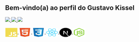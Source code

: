 ## Bem-vindo(a) ao perfil do Gustavo Kissel

 <div>
   <a href="https://github.com/Gustavo-Kissel">
   <img height="180em" src="https://github-readme-stats.vercel.app/api?username=Gustavo-Kissel&theme=midnight-purple&show_icons=true&hide_border=true&count_private=true"/>
   <img height="180em" src="https://github-readme-stats.vercel.app/api/top-langs/?username=Gustavo-Kissel&theme=midnight-purple&show_icons=true&hide_border=true&layout=compact"/>
   <img height="180em" src="https://github-readme-streak-stats.herokuapp.com/?user=Gustavo-Kissel&theme=midnight-purple&hide_border=true"/>
</div>
    
<div style="display: inline_block"><br>
  <img align="center" alt="Js" height="30" width="40" src="https://raw.githubusercontent.com/devicons/devicon/master/icons/javascript/javascript-plain.svg">
  <img align="center" alt="HTML" height="30" width="40" src="https://raw.githubusercontent.com/devicons/devicon/master/icons/html5/html5-original.svg">
  <img align="center" alt="CSS" height="30" width="40" src="https://raw.githubusercontent.com/devicons/devicon/master/icons/css3/css3-original.svg">
  <img align= "center" alt="REACT" height="30" width="40" src="https://raw.githubusercontent.com/devicons/devicon/55609aa5bd817ff167afce0d965585c92040787a/icons/react/react-original.svg" />
  <img align= "center" alt="NEXT.JS" height="30" width="40" src="https://raw.githubusercontent.com/devicons/devicon/55609aa5bd817ff167afce0d965585c92040787a/icons/nextjs/nextjs-original.svg" />
  <img align= "center" alt="NODE.JS" height="30" width="40" src="https://raw.githubusercontent.com/devicons/devicon/55609aa5bd817ff167afce0d965585c92040787a/icons/nodejs/nodejs-original.svg" />
</div>
 
<br>
 


